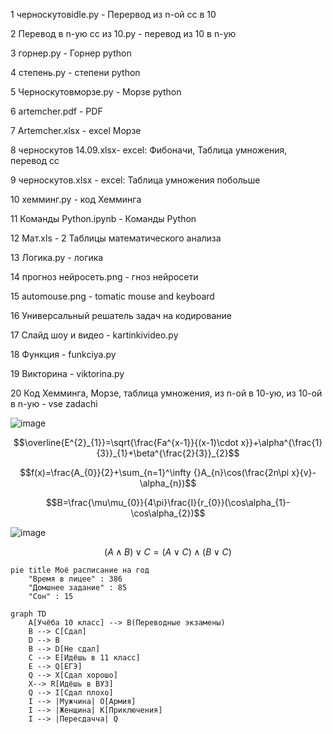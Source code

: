  1 черноскутовidle.py - Перервод из n-ой сс в 10
 
 
 2 Перевод в n-ую сс из 10.py - перевод из 10 в n-ую
 
 
 3 горнер.py - Горнер python
 
 
 4 степень.py - степени python
 
 
 5 Черноскутовморзе.py - Морзе python
 
 
 6 artemcher.pdf - PDF
 
 
 7 Artemcher.xlsx - excel Морзе
 
 
 8 черноскутов 14.09.xlsx- excel: Фибоначи, Таблица умножения, перевод сс
 
 
 9 черноскутов.xlsx - excel: Таблица умножения побольше


10 хемминг.py - код Хемминга


11 Команды Python.ipynb - Команды Python


12 Мат.xls - 2 Таблицы математического анализа


13 Логика.py - логика


14 прогноз нейросеть.png - гноз нейросети


15 automouse.png - tomatic mouse and keyboard


16 Универсальный решатель задач на кодирование


17 Слайд шоу и видео - kartinkivideo.py


18 Функция - funkciya.py


19 Викторина - viktorina.py


20 Код Хемминга, Морзе, таблица умножения, из n-ой в 10-ую, из 10-ой в n-ую - vse zadachi


![image](https://user-images.githubusercontent.com/114457195/200724128-fcd3093f-85b4-4f4f-94cc-45c1eeddaa9d.png)


$$\overline{E^{2}_{1}}=\sqrt{\frac{Fa^{x-1}}{(x-1)\cdot x}}+\alpha^{\frac{1}{3}}_{1}+\beta^{\frac{2}{3}}_{2}$$


$$f(x)=\frac{A_{0}}{2}+\sum_{n=1}^\infty  {}A_{n}\cos(\frac{2n\pi x}{v}-\alpha_{n})$$


$$B=\frac{\mu\mu_{0}}{4\pi}\frac{I}{r_{0}}(\cos\alpha_{1}-\cos\alpha_{2})$$


![image](https://user-images.githubusercontent.com/114457195/200726300-6d0483cd-023f-4034-9cdd-0f1364cd28a5.png)

$$(A\wedge B)\vee C= (A\vee C)\wedge (B\vee C)$$


``` mermaid
pie title Моё расписание на год
    "Время в лицее" : 386
    "Домшнее задание" : 85
    "Сон" : 15
```

``` mermaid
graph TD
    A[Учёба 10 класс] --> B(Переводные экзамены)
    B --> C[Сдал]
    D --> B
    B --> D[Не сдал]
    C --> E[Идёшь в 11 класс]
    E --> Q[ЕГЭ]
    Q --> X[Сдал хорошо]
    X--> R[Идёшь в ВУЗ]
    Q --> I[Сдал плохо]
    I --> |Мужчина| O[Армия]
    I --> |Женщина| K[Приключения]
    I --> |Пересдачча| Q
 ```
